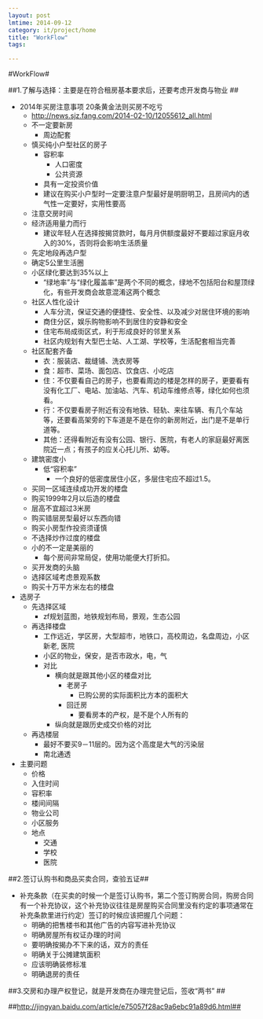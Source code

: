 ```yaml
---
layout: post
lmtime: 2014-09-12
category: it/project/home
title: "WorkFlow"
tags: 

---
```

#WorkFlow#



##1.了解与选择：主要是在符合租房基本要求后，还要考虑开发商与物业 ##
* 2014年买房注意事项 20条黄金法则买房不吃亏
  * http://news.sjz.fang.com/2014-02-10/12055612_all.html 
  * 不一定要新房
    * 周边配套
  * 慎买纯小户型社区的房子
    * 容积率
      * 人口密度
      * 公共资源
    * 具有一定投资价值
    * 建议在购买小户型时一定要注意户型最好是明厨明卫，且房间内的透气性一定要好，实用性要高
  * 注意交房时间
  * 经济适用量力而行
    * 建议年轻人在选择按揭贷款时，每月月供额度最好不要超过家庭月收入的30%，否则将会影响生活质量
  * 先定地段再选户型
  * 确定5公里生活圈
  * 小区绿化要达到35%以上
    * “绿地率”与“绿化履盖率”是两个不同的概念，绿地不包括阳台和屋顶绿化，有些开发商会故意混淆这两个概念
  * 社区人性化设计
    * 人车分流，保证交通的便捷性、安全性、以及减少对居住环境的影响
    * 商住分区，娱乐购物影响不到居住的安静和安全
    * 住宅布局成街区式，利于形成良好的邻里关系
    * 社区内规划有大型巴士站、人工湖、学校等，生活配套相当完善
  * 社区配套齐备
    * 衣：服装店、裁缝铺、洗衣房等
    *  食：超市、菜场、面包店、饮食店、小吃店
    * 住：不仅要看自己的房子，也要看周边的楼是怎样的房子，更要看有没有化工厂、电站、加油站、汽车、机动车维修点等，绿化如何也须看。
    * 行：不仅要看房子附近有没有地铁、轻轨、来往车辆、有几个车站等，还要看高架旁的下车道是不是在你的新房附近，出门是不是单行道等。
    * 其他：还得看附近有没有公园、银行、医院，有老人的家庭最好离医院近一点；有孩子的应关心托儿所、幼等。
  * 建筑密度小
    * 低“容积率”
      * 一个良好的低密度居住小区，多层住宅应不超过1.5。
  * 买同一区域连续成功开发的楼盘
  * 购买1999年2月以后造的楼盘
  * 层高不宜超过3米房
  * 购买错层房型最好以东西向错
  * 购买小房型作投资须谨慎
  * 不选择炒作过度的楼盘
  * 小的不一定是美丽的
    *  每个房间非常局促，使用功能便大打折扣。
  * 买开发商的头脑
  * 选择区域考虑景观系数
  * 购买十万平方米左右的楼盘
* 选房子
  * 先选择区域
    * zf规划蓝图，地铁规划布局，景观，生态公园
  * 再选择楼盘
    * 工作远近，学区房，大型超市，地铁口，高校周边，名盘周边，小区新老, 医院
    * 小区的物业，保安，是否市政水，电，气
    * 对比
      * 横向就是跟其他小区的楼盘对比
        * 老房子
          * 已购公房的实际面积比方本的面积大
        * 回迁房
          * 要看房本的产权，是不是个人所有的
      * 纵向就是跟历史成交价格的对比
  * 再选楼层
    * 最好不要买9－11层的。因为这个高度是大气的污染层
    * 南北通透
* 主要问题
  * 价格
  * 入住时间
  * 容积率
  * 楼间间隔
  * 物业公司
  * 小区服务
  * 地点
    * 交通
    * 学校
    * 医院



##2.签订认购书和商品买卖合同，查验五证##
* 补充条款（在买卖的时候一个是签订认购书，第二个签订购房合同，购房合同有一个补充协议，这个补充协议往往是房屋购买合同里没有约定的事项通常在补充条款里进行约定）签订的时候应该把握几个问题： 
  * 明确的把售楼书和其他广告的内容写进补充协议 
  * 明确房屋所有权证办理的时间 
  * 要明确按揭办不下来的话，双方的责任 
  * 明确关于公摊建筑面积 
  * 应该明确装修标准 
  * 明确退房的责任 



##3.交房和办理产权登记，就是开发商在办理完登记后，签收“两书” ##



##http://jingyan.baidu.com/article/e75057f28ac9a6ebc91a89d6.html##
